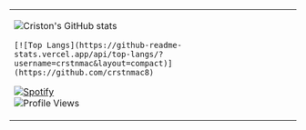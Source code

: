 <table width="100%"> 
  <tr>
    <td>
      
   ![Criston's GitHub stats](https://github-readme-stats.vercel.app/api?username=crstnmac&show_icons=true)

    [![Top Langs](https://github-readme-stats.vercel.app/api/top-langs/?username=crstnmac&layout=compact)] (https://github.com/crstnmac8)
      
   [![Spotify](https://crstnmac.vercel.app/api/spotify)](https://open.spotify.com/user/xpxdzn2hztvea9akz2unakmuc?si=2952e56832614360s)     
   ![Profile Views](https://komarev.com/ghpvc/?username=crstnmac) 
    </td>
  </tr>

</table>
